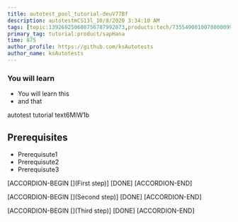 ```yaml
---
title: autotest_pool_tutorial-deuV77Bf
description: autotestmCS13l_10/8/2020 3:34:10 AM
tags: [topic:139269250608756787992873,products:tech/73554900100700000996,tutorial:experience/advanced]
primary_tag: tutorial:product/sapHana
time: 875
author_profile: https://github.com/ksAutotests
author_name: ksAutotests
---
```

### You will learn
- You will learn this
- and that

autotest tutorial text6MlW1b

## Prerequisites
- Prerequisute1
- Prerequisute2
- Prerequisute3

[ACCORDION-BEGIN [](First step)]
[DONE]
[ACCORDION-END]

[ACCORDION-BEGIN [](Second step)]
[DONE]
[ACCORDION-END]

[ACCORDION-BEGIN [](Third step)]
[DONE]
[ACCORDION-END]

